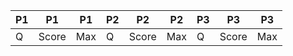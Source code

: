 P1|P1|P1|P2|P2|P2|P3|P3|P3
---|---|---|---|---|---|---|---|---
Q|Score|Max|Q|Score|Max|Q|Score|Max



